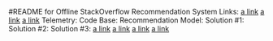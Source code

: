 #README for Offline StackOverflow Recommendation System
Links:
	[a link](https://github.com/ankitkumar93/csc510-se-project/issues)
	[a link](https://github.com/ankitkumar93/csc510-se-project/milestones)
	[a link](https://github.com/ankitkumar93/csc510-se-project/graphs/contributors)
	Telemetry:
	Code Base:
		Recommendation Model:
			Solution #1:
			Solution #2:
			Solution #3:
		[a link](https://github.com/ankitkumar93/csc510-se-project/tree/plugin)
		[a link](https://github.com/ankitkumar93/csc510-se-project/tree/Front-End)
		[a link](https://github.com/ankitkumar93/csc510-se-project/tree/server)
		[a link](https://github.com/ankitkumar93/csc510-se-project/tree/db_import)